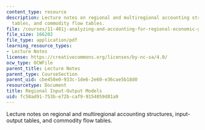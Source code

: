 ```yaml
---
content_type: resource
description: Lecture notes on regional and multiregional accounting structures, input-output
  tables, and commodity flow tables.
file: /courses/11-481j-analyzing-and-accounting-for-regional-economic-growth-spring-2009/fc58ad91753be72bcaf99154059d81a9_MIT11_481Js09_lec16.pdf
file_size: 166202
file_type: application/pdf
learning_resource_types:
- Lecture Notes
license: https://creativecommons.org/licenses/by-nc-sa/4.0/
ocw_type: OCWFile
parent_title: Lecture Notes
parent_type: CourseSection
parent_uid: cbe458e0-933c-1de6-2e60-e36cae5b18d0
resourcetype: Document
title: Regional Input-Output Models
uid: fc58ad91-753b-e72b-caf9-9154059d81a9
---
```

Lecture notes on regional and multiregional accounting structures, input-output tables, and commodity flow tables.